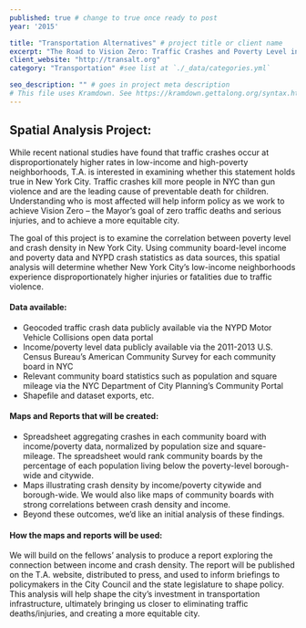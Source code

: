 ```yaml
---
published: true # change to true once ready to post
year: '2015'

title: "Transportation Alternatives" # project title or client name
excerpt: "The Road to Vision Zero: Traffic Crashes and Poverty Level in New York City" # shows on project list page
client_website: "http://transalt.org"
category: "Transportation" #see list at `./_data/categories.yml`

seo_description: "" # goes in project meta description
# This file uses Kramdown. See https://kramdown.gettalong.org/syntax.html for syntax
---
```


## Spatial Analysis Project:
While recent national studies have found that traffic crashes occur at disproportionately higher rates in low-income and high-poverty neighborhoods, T.A. is interested in examining whether this statement holds true in New York City. Traffic crashes kill more people in NYC than gun violence and are the leading cause of preventable death for children. Understanding who is most affected will help inform policy as we work to achieve Vision Zero – the Mayor’s goal of zero traffic deaths and serious injuries, and to achieve a more equitable city.

The goal of this project is to examine the correlation between poverty level and crash density in New York City. Using community board-level income and poverty data and NYPD crash statistics as data sources, this spatial analysis will determine whether New York City’s low-income neighborhoods experience disproportionately higher injuries or fatalities due to traffic violence.

#### Data available:
- Geocoded traffic crash data publicly available via the NYPD Motor Vehicle Collisions open data portal
- Income/poverty level data publicly available via the 2011-2013 U.S. Census Bureau’s American Community Survey for each community board in NYC
- Relevant community board statistics such as population and square mileage via the NYC Department of City Planning’s Community Portal
- Shapefile and dataset exports, etc.

#### Maps and Reports that will be created:
- Spreadsheet aggregating crashes in each community board with income/poverty data, normalized by population size and square-mileage. The spreadsheet would rank community boards by the percentage of each population living below the poverty-level borough-wide and citywide.
- Maps illustrating crash density by income/poverty citywide and borough-wide. We would also like maps of community boards with strong correlations between crash density and income.
- Beyond these outcomes, we’d like an initial analysis of these findings.

#### How the maps and reports will be used:
We will build on the fellows’ analysis to produce a report exploring the connection between income and crash density. The report will be published on the T.A. website, distributed to press, and used to inform briefings to policymakers in the City Council and the state legislature to shape policy. This analysis will help shape the city’s investment in transportation infrastructure, ultimately bringing us closer to eliminating traffic deaths/injuries, and creating a more equitable city.
